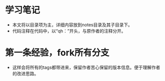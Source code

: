 # 学习笔记
+ 本文将以目录项为主，详细内容放到notes目录及其子目录下。
+ 代码注释在代码中，以“qh：”开头，与原作者的注释分开。

# 第一条经验，fork所有分支
+ 这样会将所有的tags都带进来，保留作者苦心保留的版本信息。便于理解作者的改进思路。
